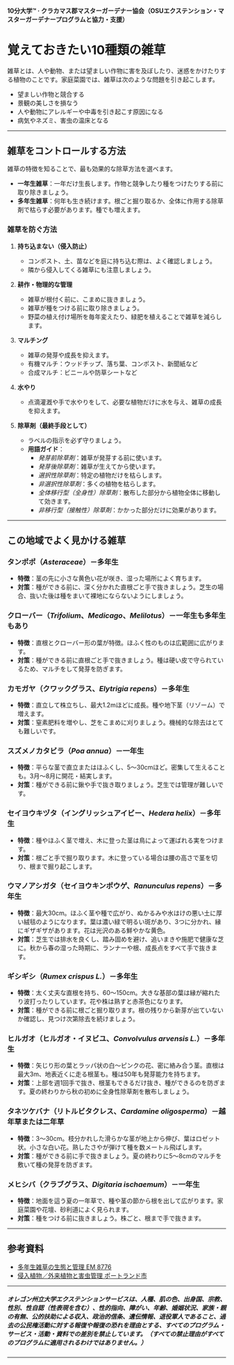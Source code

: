 #### 10分大学™ · クラカマス郡マスターガーデナー協会（OSUエクステンション・マスターガーデナープログラムと協力・支援）

# 覚えておきたい10種類の雑草

雑草とは、人や動物、または望ましい作物に害を及ぼしたり、迷惑をかけたりする植物のことです。家庭菜園では、雑草は次のような問題を引き起こします。
- 望ましい作物と競合する
- 景観の美しさを損なう
- 人や動物にアレルギーや中毒を引き起こす原因になる
- 病気やネズミ、害虫の温床となる

---

## 雑草をコントロールする方法

雑草の特徴を知ることで、最も効果的な除草方法を選べます。
- **一年生雑草**：一年だけ生長します。作物と競争したり種をつけたりする前に取り除きましょう。
- **多年生雑草**：何年も生き続けます。根ごと掘り取るか、全体に作用する除草剤で枯らす必要があります。種でも増えます。

### 雑草を防ぐ方法

1. **持ち込まない（侵入防止）**
   - コンポスト、土、苗などを庭に持ち込む際は、よく確認しましょう。
   - 隣から侵入してくる雑草にも注意しましょう。

2. **耕作・物理的な管理**
   - 雑草が根付く前に、こまめに抜きましょう。
   - 雑草が種をつける前に取り除きましょう。
   - 野菜の植え付け場所を毎年変えたり、緑肥を植えることで雑草を減らします。

3. **マルチング**
   - 雑草の発芽や成長を抑えます。
   - 有機マルチ：ウッドチップ、落ち葉、コンポスト、新聞紙など
   - 合成マルチ：ビニールや防草シートなど

4. **水やり**
   - 点滴灌漑や手で水やりをして、必要な植物だけに水を与え、雑草の成長を抑えます。

5. **除草剤（最終手段として）**
   - ラベルの指示を必ず守りましょう。
   - **用語ガイド**：
     - *発芽前除草剤*：雑草が発芽する前に使います。
     - *発芽後除草剤*：雑草が生えてから使います。
     - *選択性除草剤*：特定の植物だけを枯らします。
     - *非選択性除草剤*：多くの植物を枯らします。
     - *全体移行型（全身性）除草剤*：散布した部分から植物全体に移動して効きます。
     - *非移行型（接触性）除草剤*：かかった部分だけに効果があります。

---

## この地域でよく見かける雑草

### タンポポ（*Asteraceae*）－多年生
- **特徴**：茎の先に小さな黄色い花が咲き、湿った場所によく育ちます。
- **対策**：種ができる前に、深く分かれた直根ごと手で抜きましょう。芝生の場合、抜いた後は種をまいて裸地にならないようにしましょう。

### クローバー（*Trifolium*、*Medicago*、*Melilotus*）－一年生も多年生もあり
- **特徴**：直根とクローバー形の葉が特徴。ほふく性のものは広範囲に広がります。
- **対策**：種ができる前に直根ごと手で抜きましょう。種は硬い皮で守られているため、マルチをして発芽を防ぎます。

### カモガヤ（クワックグラス、*Elytrigia repens*）－多年生
- **特徴**：直立して株立ちし、最大1.2mほどに成長。種や地下茎（リゾーム）で増えます。
- **対策**：窒素肥料を増やし、芝をこまめに刈りましょう。機械的な除去はとても難しいです。

### スズメノカタビラ（*Poa annua*）－一年生
- **特徴**：平らな茎で直立またはほふくし、5～30cmほど。密集して生えることも。3月～8月に開花・結実します。
- **対策**：種ができる前に鍬や手で抜き取りましょう。芝生では管理が難しいです。

### セイヨウキヅタ（イングリッシュアイビー、*Hedera helix*）－多年生
- **特徴**：種やほふく茎で増え、木に登った茎は鳥によって運ばれる実をつけます。
- **対策**：根ごと手で掘り取ります。木に登っている場合は腰の高さで茎を切り、根まで掘り起こします。

### ウマノアシガタ（セイヨウキンポウゲ、*Ranunculus repens*）－多年生
- **特徴**：最大30cm。ほふく茎や種で広がり、ぬかるみや水はけの悪い土に厚い絨毯のようになります。葉は濃い緑で明るい斑があり、3つに分かれ、縁にギザギザがあります。花は光沢のある鮮やかな黄色。
- **対策**：芝生では排水を良くし、踏み固めを避け、追いまきや施肥で健康な芝に。秋から春の湿った時期に、ランナーや根、成長点をすべて手で抜きます。

### ギシギシ（*Rumex crispus L.*）－多年生
- **特徴**：太く丈夫な直根を持ち、60～150cm。大きな基部の葉は縁が縮れたり波打ったりしています。花や株は熟すと赤茶色になります。
- **対策**：種ができる前に根ごと掘り取ります。根の残りから新芽が出ていないか確認し、見つけ次第除去を続けましょう。

### ヒルガオ（ヒルガオ・イヌビユ、*Convolvulus arvensis L.*）－多年生
- **特徴**：矢じり形の葉とラッパ状の白～ピンクの花、密に絡み合う茎。直根は最大3m、地表近くに走る根茎も。種は50年も発芽能力を持ちます。
- **対策**：上部を週1回手で抜き、根茎もできるだけ抜き、種ができるのを防ぎます。夏の終わりから秋の初めに全身性除草剤を散布しましょう。

### タネツケバナ（リトルビタクレス、*Cardamine oligosperma*）－越年草または二年草
- **特徴**：3～30cm。枝分かれした滑らかな茎が地上から伸び、葉はロゼット状。小さな白い花。熟したさやが弾けて種を数メートル飛ばします。
- **対策**：種ができる前に手で抜きましょう。夏の終わりに5～8cmのマルチを敷いて種の発芽を防ぎます。

### メヒシバ（クラブグラス、*Digitaria ischaemum*）－一年生
- **特徴**：地面を這う夏の一年草で、種や茎の節から根を出して広がります。家庭菜園や花壇、砂利道によく見られます。
- **対策**：種をつける前に抜きましょう。株ごと、根まで手で抜きます。

---

## 参考資料

- [多年生雑草の生態と管理 EM 8776](https://catalog.extension.oregonstate.edu)
- [侵入植物／外来植物と害虫管理 ポートランド市](https://www.portlandoregon.gov)

---

##### オレゴン州立大学エクステンションサービスは、人種、肌の色、出身国、宗教、性別、性自認（性表現を含む）、性的指向、障がい、年齢、婚姻状況、家族・親の有無、公的扶助による収入、政治的信条、遺伝情報、退役軍人であること、過去の公民権活動に対する報復や報復の恐れを理由とする、すべてのプログラム・サービス・活動・資料での差別を禁止しています。（すべての禁止理由がすべてのプログラムに適用されるわけではありません。）
---